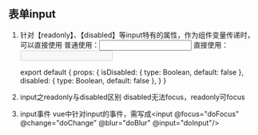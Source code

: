## 表单input

1. 针对【readonly】、【disabled】等input特有的属性，作为组件变量传递时，可以直接使用
    普通使用：<input type="text" is-disabled="true"/>
    直接使用：<input type="text" disabled/>

    export default {
        props: {
            isDisabled: {
                type: Boolean,
                default: false
            },
            disabled: {
                type: Boolean,
                default: false
            },
        }
    }

2. input之readonly与disabled区别
    disabled无法focus，readonly可focus

3. input事件
    vue中针对input的事件，需写成<input @focus="doFocus" @change="doChange" @blur="doBlur" @input="doInput"/>
